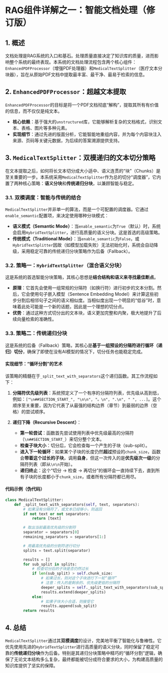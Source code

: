 # RAG组件详解之一：智能文档处理（修订版）

## 1. 概述

文档处理是RAG系统的入口和基石。处理质量直接决定了知识库的质量，进而影响整个系统的最终表现。本系统的文档处理流程包含两个核心组件：`EnhancedPDFProcessor`（增强PDF处理器）和`MedicalTextSplitter`（医疗文本分块器），旨在从原始PDF文档中提取最丰富、最干净、最易于检索的信息。

## 2. `EnhancedPDFProcessor`：超越文本提取

`EnhancedPDFProcessor`的目标是将一个PDF文档彻底“解构”，提取其所有有价值的信息，而不仅仅是纯文本。

- **核心依赖**：基于强大的`unstructured`库，它能够解析复杂的文档格式，识别文本、表格、图片等多种元素。
- **实现细节**：通过先进的版面分析，它能智能地重组内容，并为每个内容块注入来源、页码等关键元数据，为后续的答案溯源提供支持。

## 3. `MedicalTextSplitter`：双模递归的文本切分策略

在文本提取之后，如何将长文本切分成大小适中、语义连贯的“块”（Chunks）是至关重要的一步。本系统采用`MedicalTextSplitter`作为总的切分“调度器”，它内置了两种核心策略：**语义分块**和**传统递归分块**，以兼顾智能与稳定。

### 3.1. 双模调度：智能与传统的结合

`MedicalTextSplitter`并非单一的算法，而是一个可配置的调度器。它通过`enable_semantic`配置项，来决定使用哪种分块模式：

- **语义模式（Semantic Mode）**：当`enable_semantic`为`True`（默认）时，系统会启用`HybridTextSplitter`，进行高质量的语义分块。这是首选的高级策略。
- **传统模式（Traditional Mode）**：当`enable_semantic`为`False`，或`HybridTextSplitter`因故（如模型加载失败）无法初始化时，系统会自动降级，采用稳定可靠的传统递归分块策略作为后备（Fallback）。

### 3.2. 策略一：`HybridTextSplitter`（混合语义分块）

这是系统的首选智能分块策略，其核心思想是**结合结构和语义来寻找最佳断点**。

- **原理**：它首先会使用一组常规的分隔符（如换行符）进行初步的文本分割。然后，它会使用句子嵌入模型（Sentence Embedding Model）来计算这些初步分割后相邻句子之间的语义相似度。当相似度出现一个明显的“低谷”时，意味着此处可能是一个新的话题，因此是一个理想的切分点。
- **优势**：通过这种方式切分出的文本块，语义更加完整和内聚，极大地提升了后续向量检索的准确性。

### 3.3. 策略二：传统递归分块

这是系统的后备（Fallback）策略，其核心是**基于一组预设的分隔符进行循环（递归）切分**，确保了即使在没有AI模型的情况下，切分任务也能稳定完成。

#### 实现细节：“循环分割”的艺术

该策略的精髓在于`_split_text_with_separators`这个递归函数。其工作流程如下：

1.  **分隔符优先级列表**：系统预定义了一个有序的分隔符列表，优先级从高到低，例如：`["\n##SECTION_START_", "\n\n", "。\n", ".\n", " ", ...]`。这个顺序至关重要，因为它代表了从最强的结构边界（章节）到最弱的边界（空格）的尝试顺序。

2.  **递归下降（Recursive Descent）**：
    - **第一轮尝试**：函数首先尝试使用列表中优先级最高的分隔符（`\n##SECTION_START_`）来切分整个文本。
    - **检查子块大小**：切分后，它会检查每一个产生的子块（sub-split）。
    - **进入下一轮循环**：如果某个子块的长度仍然**超过**预设的`chunk_size`，函数会**带着这个过长的子块**，调用**自身**，但这一次传入的是**优先级次一级**的分隔符列表（即从`\n\n`开始）。
    - **递归终止**：这个“切分 -> 检查 -> 再切分”的循环会一直持续下去，直到所有子块的长度都小于`chunk_size`，或者所有分隔符都已用尽。

#### 代码示例（伪代码）

```python
class MedicalTextSplitter:
    def _split_text_with_separators(self, text, separators):
        # 如果没有分隔符了，或文本已经够小，则返回
        if not text or not separators:
            return [text]

        # 取出当前最高优先级的分割符
        separator = separators[0]
        remaining_separators = separators[1:]

        # 用最高优先级的分割符进行切分
        splits = text.split(separator)

        results = []
        for sub_split in splits:
            # 检查切分后的子块是否仍然过长
            if len(sub_split) > self.chunk_size:
                # 如果过长，则对这个子块进行下一轮“循环”
                # 注意：传入的是剩余的、优先级更低的分隔符
                deeper_splits = self._split_text_with_separators(sub_split, remaining_separators)
                results.extend(deeper_splits)
            else:
                # 如果子块大小合适，则接受它
                results.append(sub_split)
        return results
```

## 4. 总结

`MedicalTextSplitter`通过其**双模调度**的设计，完美地平衡了智能化与鲁棒性。它优先使用先进的`HybridTextSplitter`进行高质量的语义分块，同时保留了稳定可靠的**传统递归分块**作为后备。特别是其递归分块策略中精巧的“循环分割”逻辑，确保了无论文本结构多么复杂，最终都能被切分成符合要求的大小，为构建高质量的知识库提供了坚实的保障。